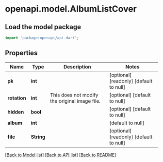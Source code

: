 # openapi.model.AlbumListCover

## Load the model package
```dart
import 'package:openapi/api.dart';
```

## Properties
Name | Type | Description | Notes
------------ | ------------- | ------------- | -------------
**pk** | **int** |  | [optional] [readonly] [default to null]
**rotation** | **int** | This does not modify the original image file. | [optional] [default to null]
**hidden** | **bool** |  | [optional] [default to null]
**album** | **int** |  | [default to null]
**file** | **String** |  | [optional] [readonly] [default to null]

[[Back to Model list]](../README.md#documentation-for-models) [[Back to API list]](../README.md#documentation-for-api-endpoints) [[Back to README]](../README.md)


